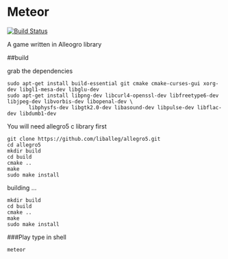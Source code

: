 Meteor
======
[![Build Status](https://travis-ci.org/kiddos/meteor.svg?branch=master)](https://travis-ci.org/kiddos/meteor)

A game written in Alleogro library

##build

grab the dependencies

```shell
sudo apt-get install build-essential git cmake cmake-curses-gui xorg-dev libgl1-mesa-dev libglu-dev
sudo apt-get install libpng-dev libcurl4-openssl-dev libfreetype6-dev libjpeg-dev libvorbis-dev libopenal-dev \
       libphysfs-dev libgtk2.0-dev libasound-dev libpulse-dev libflac-dev libdumb1-dev
```

You will need allegro5 c library first

```shell
git clone https://github.com/liballeg/allegro5.git
cd allegro5
mkdir build
cd build
cmake ..
make
sudo make install
```


building ...

```shell
mkdir build
cd build
cmake ..
make
sudo make install
```

###Play
type in shell
```shell
meteor
```
